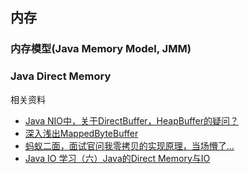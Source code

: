 ## 内存

### 内存模型(Java Memory Model, JMM)

### Java Direct Memory
相关资料
- [Java NIO中，关于DirectBuffer，HeapBuffer的疑问？](https://www.zhihu.com/question/57374068/answer/152691891)
- [深入浅出MappedByteBuffer](https://www.jianshu.com/p/f90866dcbffc)
- [蚂蚁二面，面试官问我零拷贝的实现原理，当场懵了…](https://www.jianshu.com/p/2581342317ce)
- [Java IO 学习（六）Java的Direct Memory与IO](https://www.cnblogs.com/stevenczp/p/7506280.html)